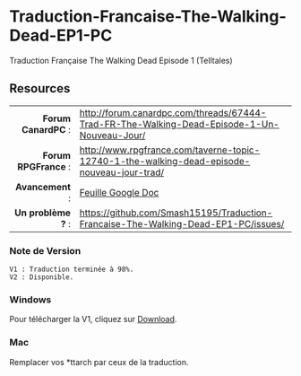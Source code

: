 Traduction-Francaise-The-Walking-Dead-EP1-PC
============================================

Traduction Française The Walking Dead Episode 1 (Telltales)

## Resources

|||
|-----------------------------------:|:--------------------------|
|              **Forum CanardPC** : | http://forum.canardpc.com/threads/67444-Trad-FR-The-Walking-Dead-Episode-1-Un-Nouveau-Jour/ |
|          **Forum RPGFrance** : | http://www.rpgfrance.com/taverne-topic-12740-1-the-walking-dead-episode-nouveau-jour-trad/ |
|                 **Avancement** : | [Feuille Google Doc](https://docs.google.com/spreadsheet/ccc?key=0AjemGcuFfrgIdHVCQjcwajlnU0F0Z3FRZm9aOWZLU0E#gid=0/) |
|        **Un problème ?** : | https://github.com/Smash15195/Traduction-Francaise-The-Walking-Dead-EP1-PC/issues/ |


### Note de Version
```
V1 : Traduction terminée à 98%.
V2 : Disponible.
```

### Windows

Pour télécharger la V1, cliquez sur [Download](http://forum.canardpc.com/threads/67444-Trad-FR-The-Walking-Dead-Episode-1-2-3-4-5).

### Mac

Remplacer vos *ttarch par ceux de la traduction.